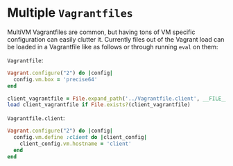 # Multiple `Vagrantfiles`
MultiVM Vagrantfiles are common, but having tons of VM specific configuration can easily clutter it.
Currently files out of the Vagrant load can be loaded in a Vagrantfile like as follows or through running `eval` on them:

`Vagrantfile`:

```ruby
Vagrant.configure("2") do |config|
  config.vm.box = 'precise64'
end

client_vagrantfile = File.expand_path('../Vagrantfile.client', __FILE__)
load client_vagrantfile if File.exists?(client_vagrantfile)
```

`Vagrantfile.client`:

```ruby
Vagrant.configure("2") do |config|
  config.vm.define :client do |client_config|
    client_config.vm.hostname = 'client'
  end
end
```
